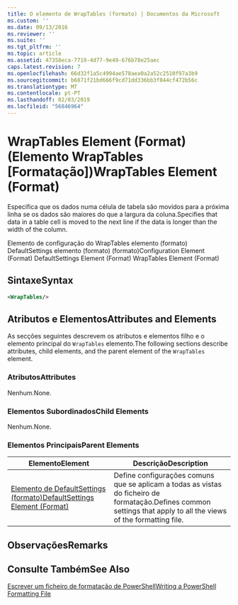 ```yaml
---
title: O elemento de WrapTables (formato) | Documentos da Microsoft
ms.custom: ''
ms.date: 09/13/2016
ms.reviewer: ''
ms.suite: ''
ms.tgt_pltfrm: ''
ms.topic: article
ms.assetid: 47358eca-7719-4d77-9e49-676b78e25aec
caps.latest.revision: 7
ms.openlocfilehash: 66d32f1a5c4994ae578aea0a2a52c2510f97a3b9
ms.sourcegitcommit: b6871f21bd666f9cd71dd336bb3f844cf472b56c
ms.translationtype: MT
ms.contentlocale: pt-PT
ms.lasthandoff: 02/03/2019
ms.locfileid: "56846964"
---
```

# <a name="wraptables-element-format"></a><span data-ttu-id="9a331-102">WrapTables Element (Format) (Elemento WrapTables [Formatação])</span><span class="sxs-lookup"><span data-stu-id="9a331-102">WrapTables Element (Format)</span></span>

<span data-ttu-id="9a331-103">Especifica que os dados numa célula de tabela são movidos para a próxima linha se os dados são maiores do que a largura da coluna.</span><span class="sxs-lookup"><span data-stu-id="9a331-103">Specifies that data in a table cell is moved to the next line if the data is longer than the width of the column.</span></span>

<span data-ttu-id="9a331-104">Elemento de configuração do WrapTables elemento (formato) DefaultSettings elemento (formato) (formato)</span><span class="sxs-lookup"><span data-stu-id="9a331-104">Configuration Element (Format) DefaultSettings Element (Format) WrapTables Element (Format)</span></span>

## <a name="syntax"></a><span data-ttu-id="9a331-105">Sintaxe</span><span class="sxs-lookup"><span data-stu-id="9a331-105">Syntax</span></span>

```xml
<WrapTables/>
```

## <a name="attributes-and-elements"></a><span data-ttu-id="9a331-106">Atributos e Elementos</span><span class="sxs-lookup"><span data-stu-id="9a331-106">Attributes and Elements</span></span>

<span data-ttu-id="9a331-107">As secções seguintes descrevem os atributos e elementos filho e o elemento principal do `WrapTables` elemento.</span><span class="sxs-lookup"><span data-stu-id="9a331-107">The following sections describe attributes, child elements, and the parent element of the `WrapTables` element.</span></span>

### <a name="attributes"></a><span data-ttu-id="9a331-108">Atributos</span><span class="sxs-lookup"><span data-stu-id="9a331-108">Attributes</span></span>

<span data-ttu-id="9a331-109">Nenhum.</span><span class="sxs-lookup"><span data-stu-id="9a331-109">None.</span></span>

### <a name="child-elements"></a><span data-ttu-id="9a331-110">Elementos Subordinados</span><span class="sxs-lookup"><span data-stu-id="9a331-110">Child Elements</span></span>

<span data-ttu-id="9a331-111">Nenhum.</span><span class="sxs-lookup"><span data-stu-id="9a331-111">None.</span></span>

### <a name="parent-elements"></a><span data-ttu-id="9a331-112">Elementos Principais</span><span class="sxs-lookup"><span data-stu-id="9a331-112">Parent Elements</span></span>

|<span data-ttu-id="9a331-113">Elemento</span><span class="sxs-lookup"><span data-stu-id="9a331-113">Element</span></span>|<span data-ttu-id="9a331-114">Descrição</span><span class="sxs-lookup"><span data-stu-id="9a331-114">Description</span></span>|
|-------------|-----------------|
|[<span data-ttu-id="9a331-115">Elemento de DefaultSettings (formato)</span><span class="sxs-lookup"><span data-stu-id="9a331-115">DefaultSettings Element (Format)</span></span>](./defaultsettings-element-format.md)|<span data-ttu-id="9a331-116">Define configurações comuns que se aplicam a todas as vistas do ficheiro de formatação.</span><span class="sxs-lookup"><span data-stu-id="9a331-116">Defines common settings that apply to all the views of the formatting file.</span></span>|

## <a name="remarks"></a><span data-ttu-id="9a331-117">Observações</span><span class="sxs-lookup"><span data-stu-id="9a331-117">Remarks</span></span>

## <a name="see-also"></a><span data-ttu-id="9a331-118">Consulte Também</span><span class="sxs-lookup"><span data-stu-id="9a331-118">See Also</span></span>

[<span data-ttu-id="9a331-119">Escrever um ficheiro de formatação de PowerShell</span><span class="sxs-lookup"><span data-stu-id="9a331-119">Writing a PowerShell Formatting File</span></span>](./writing-a-powershell-formatting-file.md)
